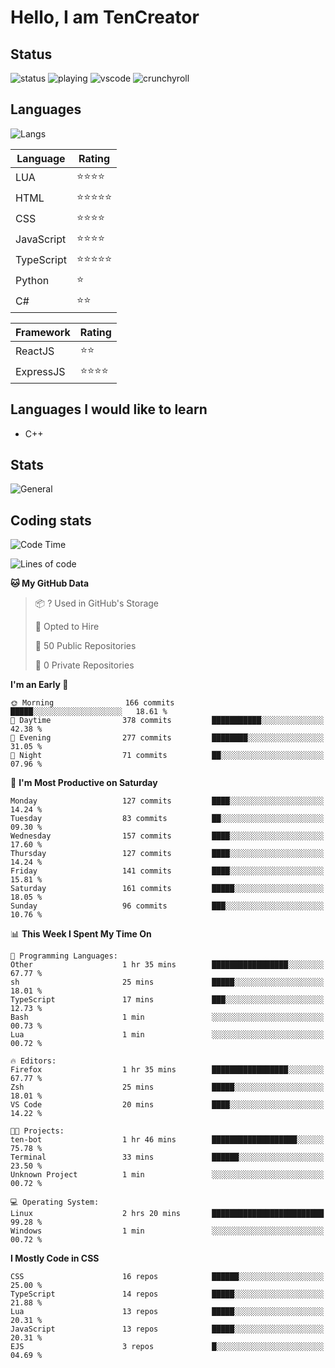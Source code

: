 # Hello, I am TenCreator

## Status
![status](https://api.statusbadges.me/badge/status/518334475038359555?simple=true&style=for-the-badge)
![playing](https://api.statusbadges.me/badge/playing/518334475038359555?style=for-the-badge)
![vscode](https://api.statusbadges.me/badge/vscode/518334475038359555?style=for-the-badge)
![crunchyroll](https://api.statusbadges.me/badge/crunchyroll/518334475038359555?style=for-the-badge)

## Languages
![Langs](https://github-readme-stats.vercel.app/api/top-langs/?username=tencreator&layout=compact&theme=radical)


|Language|Rating|
|--------|------|
|LUA|⭐️⭐️⭐️⭐️|
|HTML|⭐️⭐️⭐️⭐️⭐️|
|CSS|⭐️⭐️⭐️⭐️|
|JavaScript|⭐️⭐️⭐️⭐️|
|TypeScript|⭐️⭐️⭐️⭐️⭐️|
|Python|⭐️|
|C#|⭐️⭐️ |

|Framework|Rating|
|--------|------|
|ReactJS|⭐️⭐️|
|ExpressJS|⭐️⭐️⭐️⭐️|

## Languages I would like to learn
- C++

## Stats
![General](https://github-readme-stats.vercel.app/api?username=tencreator&show_icons=true&theme=radical)

## Coding stats
<!--START_SECTION:waka-->
![Code Time](http://img.shields.io/badge/Code%20Time-150%20hrs%2023%20mins-blue)

![Lines of code](https://img.shields.io/badge/From%20Hello%20World%20I%27ve%20Written-480.8%20thousand%20lines%20of%20code-blue)

**🐱 My GitHub Data** 

> 📦 ? Used in GitHub's Storage 
 > 
> 💼 Opted to Hire
 > 
> 📜 50 Public Repositories 
 > 
> 🔑 0 Private Repositories 
 > 
**I'm an Early 🐤** 

```text
🌞 Morning                166 commits         █████░░░░░░░░░░░░░░░░░░░░   18.61 % 
🌆 Daytime                378 commits         ███████████░░░░░░░░░░░░░░   42.38 % 
🌃 Evening                277 commits         ████████░░░░░░░░░░░░░░░░░   31.05 % 
🌙 Night                  71 commits          ██░░░░░░░░░░░░░░░░░░░░░░░   07.96 % 
```
📅 **I'm Most Productive on Saturday** 

```text
Monday                   127 commits         ████░░░░░░░░░░░░░░░░░░░░░   14.24 % 
Tuesday                  83 commits          ██░░░░░░░░░░░░░░░░░░░░░░░   09.30 % 
Wednesday                157 commits         ████░░░░░░░░░░░░░░░░░░░░░   17.60 % 
Thursday                 127 commits         ████░░░░░░░░░░░░░░░░░░░░░   14.24 % 
Friday                   141 commits         ████░░░░░░░░░░░░░░░░░░░░░   15.81 % 
Saturday                 161 commits         █████░░░░░░░░░░░░░░░░░░░░   18.05 % 
Sunday                   96 commits          ███░░░░░░░░░░░░░░░░░░░░░░   10.76 % 
```


📊 **This Week I Spent My Time On** 

```text
💬 Programming Languages: 
Other                    1 hr 35 mins        █████████████████░░░░░░░░   67.77 % 
sh                       25 mins             █████░░░░░░░░░░░░░░░░░░░░   18.01 % 
TypeScript               17 mins             ███░░░░░░░░░░░░░░░░░░░░░░   12.73 % 
Bash                     1 min               ░░░░░░░░░░░░░░░░░░░░░░░░░   00.73 % 
Lua                      1 min               ░░░░░░░░░░░░░░░░░░░░░░░░░   00.72 % 

🔥 Editors: 
Firefox                  1 hr 35 mins        █████████████████░░░░░░░░   67.77 % 
Zsh                      25 mins             █████░░░░░░░░░░░░░░░░░░░░   18.01 % 
VS Code                  20 mins             ████░░░░░░░░░░░░░░░░░░░░░   14.22 % 

🐱‍💻 Projects: 
ten-bot                  1 hr 46 mins        ███████████████████░░░░░░   75.78 % 
Terminal                 33 mins             ██████░░░░░░░░░░░░░░░░░░░   23.50 % 
Unknown Project          1 min               ░░░░░░░░░░░░░░░░░░░░░░░░░   00.72 % 

💻 Operating System: 
Linux                    2 hrs 20 mins       █████████████████████████   99.28 % 
Windows                  1 min               ░░░░░░░░░░░░░░░░░░░░░░░░░   00.72 % 
```

**I Mostly Code in CSS** 

```text
CSS                      16 repos            ██████░░░░░░░░░░░░░░░░░░░   25.00 % 
TypeScript               14 repos            █████░░░░░░░░░░░░░░░░░░░░   21.88 % 
Lua                      13 repos            █████░░░░░░░░░░░░░░░░░░░░   20.31 % 
JavaScript               13 repos            █████░░░░░░░░░░░░░░░░░░░░   20.31 % 
EJS                      3 repos             █░░░░░░░░░░░░░░░░░░░░░░░░   04.69 % 
```




<!--END_SECTION:waka-->
